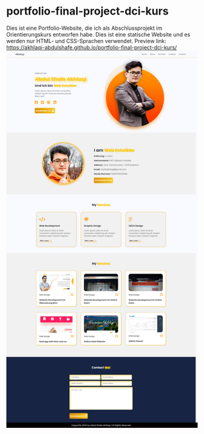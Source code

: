 # portfolio-final-project-dci-kurs
Dies ist eine Portfolio-Website, die ich als Abschlussprojekt im Orientierungskurs entworfen habe.
Dies ist eine statische Website und es werden nur HTML- und CSS-Sprachen verwendet.
Preview link: https://akhlaqi-abdulshafe.github.io/portfolio-final-project-dci-kurs/
![alt text](https://github.com/Akhlaqi-Abdulshafe/portfolio-final-project-dci-kurs/blob/main/imges/fullpage.png)
